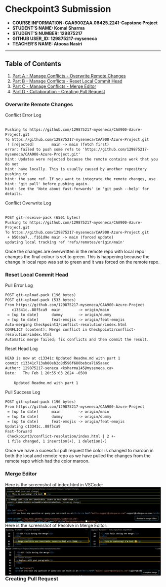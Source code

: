 # Checkpoint3 Submission

- **COURSE INFORMATION: CAA900ZAA.08425.2241-Capstone Project**
- **STUDENT’S NAME: Komal Sharma**
- **STUDENT'S NUMBER: 129875217**
- **GITHUB USER_ID: 129875217-myseneca**
- **TEACHER’S NAME: Atoosa Nasiri**

---

## Table of Contents
1. [Part A - Manage Conflicts - Overwrite Remote Changes](#overwrite-remote-changes)
2. [Part B - Manage Conflicts - Reset Local Commit Head](#reset-local-commit-head)
3. [Part C - Manage Conflicts - Merge Editor](#merge-editor)
4. [Part D - Collaboration - Creating Pull Request](#creating-pull-request)

### Overwrite Remote Changes
Conflict Error Log
```plaintext

Pushing to https://github.com/129875217-myseneca/CAA900-Azure-Project.git
To https://github.com/129875217-myseneca/CAA900-Azure-Project.git
 ! [rejected]        main -> main (fetch first)
error: failed to push some refs to 'https://github.com/129875217-myseneca/CAA900-Azure-Project.git'
hint: Updates were rejected because the remote contains work that you do not
hint: have locally. This is usually caused by another repository pushing to
hint: the same ref. If you want to integrate the remote changes, use
hint: 'git pull' before pushing again.
hint: See the 'Note about fast-forwards' in 'git push --help' for details.
```

Conflict Overwrite Log
```plaintext

POST git-receive-pack (6501 bytes)
Pushing to https://github.com/129875217-myseneca/CAA900-Azure-Project.git
To https://github.com/129875217-myseneca/CAA900-Azure-Project.git
 + b50aba7...f161d9e main -> main (forced update)
updating local tracking ref 'refs/remotes/origin/main'

```

Once the changes are overwritten in the remote repo with local repo changes the final colour is set to green. This is happening because the change in local repo was set to green and it was forced on the remote repo.

### Reset Local Commit Head
Pull Error Log
```plaintext
POST git-upload-pack (196 bytes)
POST git-upload-pack (533 bytes)
From https://github.com/129875217-myseneca/CAA900-Azure-Project
   c13341c..88f5ca9  main        -> origin/main
 = [up to date]      dummy       -> origin/dummy
 = [up to date]      feat-emojis -> origin/feat-emojis
Auto-merging Checkpoint3/conflict-resolution/index.html
CONFLICT (content): Merge conflict in Checkpoint3/conflict-resolution/index.html
Automatic merge failed; fix conflicts and then commit the result.
```

Reset Head Log
```plaintext
HEAD is now at c13341c Updated Readme.md with part 1
commit c13341c713ab80eb2c8d596f680bebca7165aaec
Author: 129875217-seneca <ksharma145@myseneca.ca>
Date:   Thu Feb 1 20:55:03 2024 -0500

    Updated Readme.md with part 1

```

Pull Success Log
```plaintext
POST git-upload-pack (196 bytes)
From https://github.com/129875217-myseneca/CAA900-Azure-Project
 = [up to date]      main        -> origin/main
 = [up to date]      dummy       -> origin/dummy
 = [up to date]      feat-emojis -> origin/feat-emojis
Updating c13341c..88f5ca9
Fast-forward
 Checkpoint3/conflict-resolution/index.html | 2 +-
 1 file changed, 1 insertion(+), 1 deletion(-)
```

Once we have a sucessful pull request the color is changed to maroon in both the local and remote repo as we have pulled the changes from the remote repo which had the color maroon.

### Merge Editor

Here is the screenshot of index.html in VSCode:
<img src="index in vs.png"
     alt="Status VS Log"
     style="float: left; margin-right: 10px;" />


Here is the screenshot of Resolve in Merge Editor:
<img src="resolve in merge editor.png"
     alt="Status VS Log"
     style="float: left; margin-right: 10px;" />



### Creating Pull Request